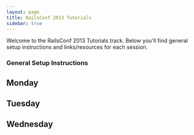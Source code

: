```yaml
---
layout: page
title: RailsConf 2013 Tutorials
sidebar: true
---
```


Welcome to the RailsConf 2013 Tutorials track. Below you'll find general setup instructions and links/resources for each session.

### General Setup Instructions

## Monday

## Tuesday

## Wednesday
